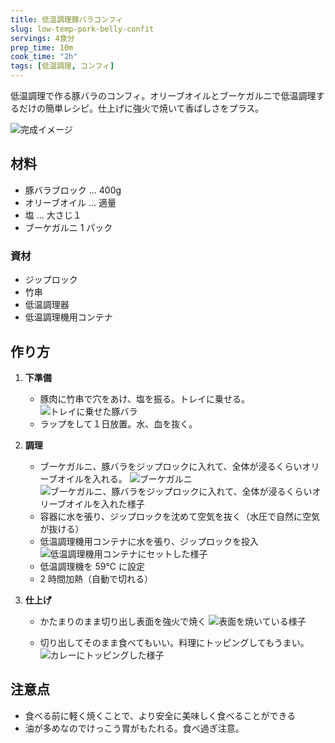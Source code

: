 ```yaml
---
title: 低温調理豚バラコンフィ
slug: low-temp-pork-belly-confit
servings: 4食分
prep_time: 10m
cook_time: "2h"
tags: [低温調理, コンフィ]
---
```


低温調理で作る豚バラのコンフィ。オリーブオイルとブーケガルニで低温調理するだけの簡単レシピ。仕上げに強火で焼いて香ばしさをプラス。

![完成イメージ](./hero.png)

## 材料

- 豚バラブロック ... 400g
- オリーブオイル ... 適量
- 塩 ... 大さじ１
- ブーケガルニ 1 パック

### 資材

- ジップロック
- 竹串
- 低温調理器
- 低温調理機用コンテナ

## 作り方

1. **下準備**
   - 豚肉に竹串で穴をあけ、塩を振る。トレイに乗せる。
     ![トレイに乗せた豚バラ](./step1.png)
   - ラップをして１日放置。水、血を抜く。
2. **調理**

   - ブーケガルニ、豚バラをジップロックに入れて、全体が浸るくらいオリーブオイルを入れる。
     ![ブーケガルニ](./step2.png)
     ![ブーケガルニ、豚バラをジップロックに入れて、全体が浸るくらいオリーブオイルを入れた様子](./step3.png)
   - 容器に水を張り、ジップロックを沈めて空気を抜く（水圧で自然に空気が抜ける）
   - 低温調理機用コンテナに水を張り、ジップロックを投入
     ![低温調理機用コンテナにセットした様子](./step4.png)
   - 低温調理機を 59℃ に設定
   - 2 時間加熱（自動で切れる）

3. **仕上げ**

   - かたまりのまま切り出し表面を強火で焼く
     ![表面を焼いている様子](./step5.png)

   - 切り出してそのまま食べてもいい。料理にトッピングしてもうまい。
     ![カレーにトッピングした様子](./step6.png)

## 注意点

- 食べる前に軽く焼くことで、より安全に美味しく食べることができる
- 油が多めなのでけっこう胃がもたれる。食べ過ぎ注意。
